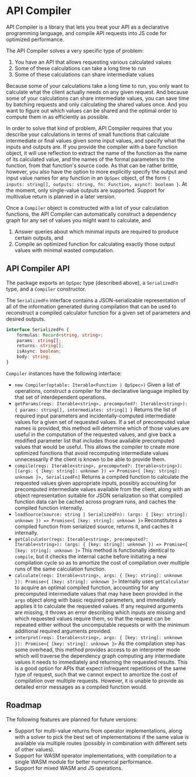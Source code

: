 API Compiler
============

API Compiler is a library that lets you treat your API as a declarative programming language, and compile API requests into JS code for optimized performance.

The API Compiler solves a very specific type of problem:

1. You have an API that allows requesting various calculated values
2. Some of these calculations can take a long time to run
3. Some of these calculations can share intermediate values

Because some of your calculations take a long time to run, you only want to calculate what the client actually needs on any given request. And because some of your calculations can share intermediate values, you can save time by batching requests and only calculating the shared values once. And you want to figure out which values can be shared and the optimal order to compute them in as efficiently as possible.

In order to solve that kind of problem, API Compiler requires that you describe your calculations in terms of small functions that calculate intermediate or final values given some input values, and specify what the inputs and outputs are. If you provide the compiler with a bare function object, it will use reflection to extract the name of the function as the name of its calculated value, and the names of the formal parameters to the function, from that function's source code. As that can be rather brittle, however, you also have the option to more explicitly specify the output and input value names for any function in an `OpSpec` object, of the form `{ inputs: string[], outputs: string, fn: Function, async?: boolean }`. At the moment, only single-value outputs are supported. Support for multivalue return is planned in a later version.

Once a `Compiler` object is constructed with a list of your calculation functions, the API Compiler can automatically construct a dependency graph for any set of values you might want to calculate, and

1. Answer queries about which minimal inputs are required to produce certain outputs, and
2. Compile an optimized function for calculating exactly those output values with minimal wasted computation.

API Compiler API
----------------

The package exports an `OpSpec` type (described above), a `SerializedFn` type, and a `Compiler` constructor.

The `SerializedFn` interface contains a JSON-serializable representation of all of the information generated during compilation that can be used to reconstruct a compiled calculator function for a given set of parameters and desired outputs.

```ts
interface SerializedFn {
    formulas: Record<string, string>;
    params: string[];
    returns: string[];
    isAsync: boolean;
    body: string;
}
```

`Compiler` instances have the following interface:

* `new Compiler(optable: Iterable<Function | OpSpec>)` Given a list of operations, construct a compiler for the declarative language implied by that set of interdependent operations.
* `getParams(reqs: Iterable<string>, precomputed?: Iterable<string>): { params: string[], intermediates: string[] }` Returns the list of required input parameters and incidentally-computed intermediate values for a given set of requested values. If a set of precomputed value names is provided, this method will determine which of those values are useful in the computation of the requested values, and give back a modified parameter list that includes those available precomputed values that would be useful. This allows the compiler to create more optimized functions that avoid recomputing intermediate values unnecessarily if the client is known to be able to provide them.
* `compile(reqs: Iterable<string>, precomputed?: Iterable<string>): [(args: { [key: string]: unknown }) => Promise<{ [key: string]: unknown }>, SerializedFn]` Returns a compiled function to calculate the requested values given appropriate inputs, possibly accounting for precomputed intermediate values available from the client, along with an object representation suitable for JSON serialization so that compiled function data can be cached across program runs, and caches the compiled function internally.
* `loadSource(source: string | SerializedFn): (args: { [key: string]: unknown }) => Promise<{ [key: string]: unknown }>` Reconstitutes a compiled function from serialized source, returns it, and caches it internally.
* `getCalculator(reqs: Iterable<string>, precomputed?: Iterable<string>): (args: { [key: string]: unknown }) => Promise<{ [key: string]: unknown }>` This method is functionally identical to `compile`, but it checks the internal cache before initiating a new compilation cycle so as to amortize the cost of compilation over multiple runs of the same calculation function.
* `calculate(reqs: Iterable<string>, args: { [key: string]: unknown }): Promise<{ [key: string]: unknown }>` Internally uses `getCalculator` to acquire an optimal compiled function, accounting for any precomputed intermediate values that may have been provided in the `args` object along with basic required parameters, and immediately applies it to calculate the requested values. If any required arguments are missing, it throws an error describing which inputs are missing and which requested values require them, so that the request can be repeated either without the uncomputable requests or with the minimum additional required arguments provided.
* `interpret(reqs: Iterable<string>, args: { [key: string]: unknown }): Promise<{ [key: string]: unknown }>` As the compilation step has some overhead, this method provides access to an interpreter mode which will traverse the dependency graph computing any intermediate values it needs to immediately and returning the requested results. This is a good option for APIs that expect infrequent repetitions of the same type of request, such that we cannot expect to amortize the cost of compilation over multiple requests. However, it is unable to provide as detailed error messages as a compiled function would.

Roadmap
-------

The following features are planned for future versions:

* Support for multi-value returns from operator implementations, along with a solver to pick the best set of implementations if the same value is available via multiple routes (possibly in combination with different sets of other values).
* Support for WASM operator implementations, with compilation to a single WASM module for better numnerical performance.
* Support for mixed WASM and JS operations.